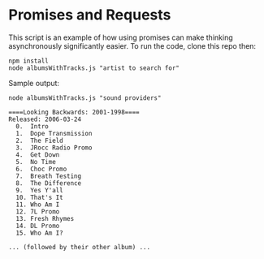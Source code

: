 # Promises and Requests

This script is an example of how using promises can make thinking asynchronously significantly easier. To run the code, clone this repo then:

```
npm install
node albumsWithTracks.js "artist to search for"
```

Sample output:

```
node albumsWithTracks.js "sound providers"

====Looking Backwards: 2001-1998====
Released: 2006-03-24
  0.  Intro
  1.  Dope Transmission
  2.  The Field
  3.  JRocc Radio Promo
  4.  Get Down
  5.  No Time
  6.  Choc Promo
  7.  Breath Testing
  8.  The Difference
  9.  Yes Y'all
  10. That's It
  11. Who Am I
  12. 7L Promo
  13. Fresh Rhymes
  14. DL Promo
  15. Who Am I?

... (followed by their other album) ...
```
